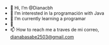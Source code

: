 - 👋 Hi, I’m @Dianacbh
- 👀 I’m interested in la programación with Java
- 🌱 I’m currently learning a programar 
- 💞️
- 📫 How to reach me  a traves de mi correo, dianabasabe2503@gmail.com

<!---
Dianacbh/Dianacbh is a ✨ special ✨ repository because its `README.md` (this file) appears on your GitHub profile.
You can click the Preview link to take a look at your changes.
--->
